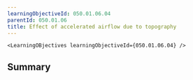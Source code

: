 ```yaml
---
learningObjectiveId: 050.01.06.04
parentId: 050.01.06
title: Effect of accelerated airflow due to topography
---
```


```tsx eval
<LearningOBjectives learningObjectiveId={050.01.06.04} />
```

## Summary
